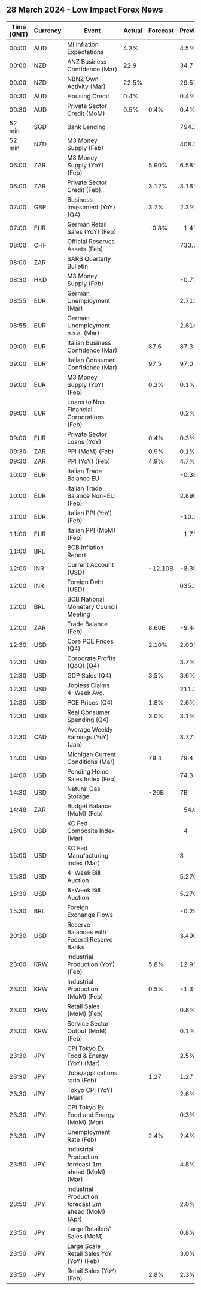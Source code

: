 ## 28 March 2024 - Low Impact Forex News

| Time (GMT) | Currency | Event | Actual | Forecast | Previous |
|------|----------|-------|--------|----------|----------|
| 00:00 | AUD | MI Inflation Expectations | 4.3% |  | 4.5% |
| 00:00 | NZD | ANZ Business Confidence (Mar) | 22.9 |  | 34.7 |
| 00:00 | NZD | NBNZ Own Activity (Mar) | 22.5% |  | 29.5% |
| 00:30 | AUD | Housing Credit | 0.4% |  | 0.4% |
| 00:30 | AUD | Private Sector Credit (MoM) | 0.5% | 0.4% | 0.4% |
| 52 min | SGD | Bank Lending |  |  | 794.3B |
| 52 min | NZD | M3 Money Supply (Feb) |  |  | 408.3B |
| 06:00 | ZAR | M3 Money Supply (YoY) (Feb) |  | 5.90% | 6.58% |
| 06:00 | ZAR | Private Sector Credit (Feb) |  | 3.12% | 3.16% |
| 07:00 | GBP | Business Investment (YoY) (Q4) |  | 3.7% | 2.3% |
| 07:00 | EUR | German Retail Sales (YoY) (Feb) |  | -0.8% | -1.4% |
| 08:00 | CHF | Official Reserves Assets (Feb) |  |  | 733.7B |
| 08:00 | ZAR | SARB Quarterly Bulletin |  |  |  |
| 08:30 | HKD | M3 Money Supply (Feb) |  |  | -0.7% |
| 08:55 | EUR | German Unemployment (Mar) |  |  | 2.713M |
| 08:55 | EUR | German Unemployment n.s.a. (Mar) |  |  | 2.814M |
| 09:00 | EUR | Italian Business Confidence (Mar) |  | 87.6 | 87.3 |
| 09:00 | EUR | Italian Consumer Confidence (Mar) |  | 97.5 | 97.0 |
| 09:00 | EUR | M3 Money Supply (YoY) (Feb) |  | 0.3% | 0.1% |
| 09:00 | EUR | Loans to Non Financial Corporations (Feb) |  |  | 0.2% |
| 09:00 | EUR | Private Sector Loans (YoY) |  | 0.4% | 0.3% |
| 09:30 | ZAR | PPI (MoM) (Feb) |  | 0.9% | 0.1% |
| 09:30 | ZAR | PPI (YoY) (Feb) |  | 4.9% | 4.7% |
| 10:00 | EUR | Italian Trade Balance EU |  |  | -0.38B |
| 10:00 | EUR | Italian Trade Balance Non-EU (Feb) |  |  | 2.89B |
| 11:00 | EUR | Italian PPI (YoY) (Feb) |  |  | -10.7% |
| 11:00 | EUR | Italian PPI (MoM) (Feb) |  |  | -1.7% |
| 11:00 | BRL | BCB Inflation Report |  |  |  |
| 12:00 | INR | Current Account (USD) |  | -12.10B | -8.30B |
| 12:00 | INR | Foreign Debt (USD) |  |  | 635.3B |
| 12:00 | BRL | BCB National Monetary Council Meeting |  |  |  |
| 12:00 | ZAR | Trade Balance (Feb) |  | 8.60B | -9.44B |
| 12:30 | USD | Core PCE Prices (Q4) |  | 2.10% | 2.00% |
| 12:30 | USD | Corporate Profits (QoQ) (Q4) |  |  | 3.7% |
| 12:30 | USD | GDP Sales (Q4) |  | 3.5% | 3.6% |
| 12:30 | USD | Jobless Claims 4-Week Avg. |  |  | 211.25K |
| 12:30 | USD | PCE Prices (Q4) |  | 1.8% | 2.6% |
| 12:30 | USD | Real Consumer Spending (Q4) |  | 3.0% | 3.1% |
| 12:30 | CAD | Average Weekly Earnings (YoY) (Jan) |  |  | 3.77% |
| 14:00 | USD | Michigan Current Conditions (Mar) |  | 79.4 | 79.4 |
| 14:00 | USD | Pending Home Sales Index (Feb) |  |  | 74.3 |
| 14:30 | USD | Natural Gas Storage |  | -26B | 7B |
| 14:48 | ZAR | Budget Balance (MoM) (Feb) |  |  | -54.66B |
| 15:00 | USD | KC Fed Composite Index (Mar) |  |  | -4 |
| 15:00 | USD | KC Fed Manufacturing Index (Mar) |  |  | 3 |
| 15:30 | USD | 4-Week Bill Auction |  |  | 5.270% |
| 15:30 | USD | 8-Week Bill Auction |  |  | 5.270% |
| 15:30 | BRL | Foreign Exchange Flows |  |  | -0.298B |
| 20:30 | USD | Reserve Balances with Federal Reserve Banks |  |  | 3.490T |
| 23:00 | KRW | Industrial Production (YoY) (Feb) |  | 5.8% | 12.9% |
| 23:00 | KRW | Industrial Production (MoM) (Feb) |  | 0.5% | -1.3% |
| 23:00 | KRW | Retail Sales (MoM) (Feb) |  |  | 0.8% |
| 23:00 | KRW | Service Sector Output (MoM) (Feb) |  |  | 0.1% |
| 23:30 | JPY | CPI Tokyo Ex Food & Energy (YoY) (Mar) |  |  | 2.5% |
| 23:30 | JPY | Jobs/applications ratio (Feb) |  | 1.27 | 1.27 |
| 23:30 | JPY | Tokyo CPI (YoY) (Mar) |  |  | 2.6% |
| 23:30 | JPY | CPI Tokyo Ex Food and Energy (MoM) (Mar) |  |  | 0.3% |
| 23:30 | JPY | Unemployment Rate (Feb) |  | 2.4% | 2.4% |
| 23:50 | JPY | Industrial Production forecast 1m ahead (MoM) (Mar) |  |  | 4.8% |
| 23:50 | JPY | Industrial Production forecast 2m ahead (MoM) (Apr) |  |  | 2.0% |
| 23:50 | JPY | Large Retailers' Sales (MoM) |  |  | 0.8% |
| 23:50 | JPY | Large Scale Retail Sales YoY (YoY) (Feb) |  |  | 3.0% |
| 23:50 | JPY | Retail Sales (YoY) (Feb) |  | 2.8% | 2.3% |
